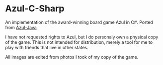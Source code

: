 ﻿# Azul-C-Sharp
An implementation of the award-winning board game Azul in C#.  Ported from [Azul-Java](https://github.com/Jsnhlbr5/Azul-Java)

I have not requested rights to Azul, but I do personaly own a physical copy of the game.  This is not intended for distribution, merely a tool for me to play with friends that live in other states.

All images are edited from photos I took of my copy of the game.
